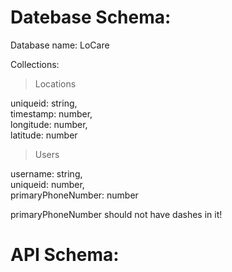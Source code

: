 # Datebase Schema:

Database name: LoCare

Collections:
> Locations

uniqueid: string,  
timestamp: number,  
longitude: number,  
latitude: number
> Users

username: string,  
uniqueid: number,  
primaryPhoneNumber: number

primaryPhoneNumber should not have dashes in it!

# API Schema:
